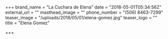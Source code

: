 +++
brand_name = "La Cuchara de Elena"
date = "2018-05-01T05:34:56Z"
external_url = ""
masthead_image = ""
phone_number = "(506) 8463-7299"
teaser_image = "/uploads/2018/05/01/elena-gomez.jpg"
teaser_logo = ""
title = "Elena Gomez"

+++
